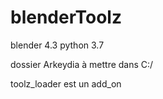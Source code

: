 # blenderToolz
blender 4.3 python 3.7

dossier Arkeydia à mettre dans C:/

toolz_loader est un add_on

